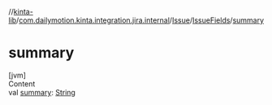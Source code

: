 //[kinta-lib](../../../../index.md)/[com.dailymotion.kinta.integration.jira.internal](../../index.md)/[Issue](../index.md)/[IssueFields](index.md)/[summary](summary.md)



# summary  
[jvm]  
Content  
val [summary](summary.md): [String](https://kotlinlang.org/api/latest/jvm/stdlib/kotlin/-string/index.html)  



